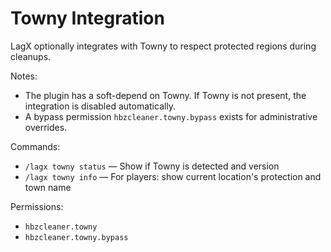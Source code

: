 # Towny Integration

LagX optionally integrates with Towny to respect protected regions during cleanups.

Notes:

- The plugin has a soft-depend on Towny. If Towny is not present, the integration is disabled automatically.
- A bypass permission `hbzcleaner.towny.bypass` exists for administrative overrides.

Commands:

- `/lagx towny status` — Show if Towny is detected and version
- `/lagx towny info` — For players: show current location's protection and town name

Permissions:

- `hbzcleaner.towny`
- `hbzcleaner.towny.bypass`
